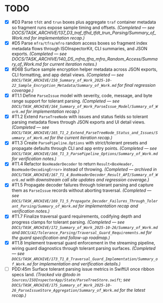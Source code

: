 # TODO

- [x] #D3 Parse `tfdt` and `trun` boxes plus aggregate `traf` container metadata so fragment runs expose sample timing and offsets. _(Completed — see DOCS/TASK_ARCHIVE/137_D3_traf_tfhd_tfdt_trun_Parsing/Summary_of_Work.md for implementation recap.)_
- [x] #D5 Parse `mfra/tfra/mfro` random access boxes so fragment index metadata flows through ISOInspectorKit, CLI summaries, and JSON exports. _(Completed — see DOCS/TASK_ARCHIVE/140_D5_mfra_tfra_mfro_Random_Access/Summary_of_Work.md for current iteration notes.)_
- [x] #D6B Surface sample encryption helper metadata across JSON exports, CLI formatting, and app detail views. _(Completed — see `DOCS/TASK_ARCHIVE/150_Summary_of_Work_2025-10-22_Sample_Encryption_Metadata/Summary_of_Work.md` for final regression coverage.)_
- [x] #T1.1 Define `ParseIssue` model with severity, code, message, and byte range support for tolerant parsing. _(Completed — see `DOCS/TASK_ARCHIVE/164_Summary_of_Work_ParseIssue_Model/Summary_of_Work.md` for implementation recap.)_
- [x] #T1.2 Extend `ParseTreeNode` with issues and status fields so tolerant parsing metadata flows through JSON exports and UI detail views. _(Completed — see `DOCS/TASK_ARCHIVE/165_T1_2_Extend_ParseTreeNode_Status_and_Issues/Summary_of_Work.md` for the current iteration recap.)_
- [x] #T1.3 Create `ParsePipeline.Options` with strict/tolerant presets and propagate defaults through CLI and app entry points. _(Completed — see `DOCS/TASK_ARCHIVE/166_T1_3_ParsePipeline_Options/Summary_of_Work.md` for verification notes.)_
- [x] #T1.4 Refactor `BoxHeaderDecoder` to return `Result<BoxHeader, BoxHeaderDecodingError>` instead of throwing. _(Completed — archived in `DOCS/TASK_ARCHIVE/167_T1_4_BoxHeaderDecoder_Result_API/Summary_of_Work.md` with downstream call site updates and regression coverage.)_
- [x] #T1.5 Propagate decoder failures through tolerant parsing and capture them as `ParseIssue` records without aborting traversal. _(Completed — see `DOCS/TASK_ARCHIVE/169_T1_5_Propagate_Decoder_Failures_Through_Tolerant_Parsing/Summary_of_Work.md` for implementation recap and verification notes.)_
- [x] #T1.7 Finalize traversal guard requirements, codifying depth and progress clamps for tolerant parsing. _(Completed — see `DOCS/TASK_ARCHIVE/172_Summary_of_Work_2025-10-26/Summary_of_Work.md` and `DOCS/AI/Tolerance_Parsing/Traversal_Guard_Requirements.md` for the guard specification and follow-up roadmap.)_
- [x] #T1.8 Implement traversal guard enforcement in the streaming pipeline, wiring guard diagnostics through tolerant parsing surfaces. _(Completed — see `DOCS/TASK_ARCHIVE/173_T1_8_Traversal_Guard_Implementation/Summary_of_Work.md` for implementation and verification details.)_
- [ ] PDD:45m Surface tolerant parsing issue metrics in SwiftUI once ribbon specs land. _(Tracked via @todo in `Sources/ISOInspectorApp/State/ParseTreeStore.swift`; see `DOCS/TASK_ARCHIVE/175_Summary_of_Work_2025-10-26_ParseIssueStore_Aggregation/Summary_of_Work.md` for the latest recap.)_
